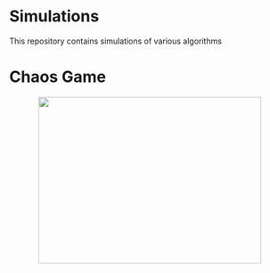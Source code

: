 # Simulations
This repository contains simulations of various algorithms 

# Chaos Game
<p align="center">
  <a href="https://www.youtube.com/watch?v=xAdveCc689k"><img height="300" width="400" src="https://i.ytimg.com/vi/xAdveCc689k/hqdefault.jpg"></a>
  <br><br>
  
</p>
